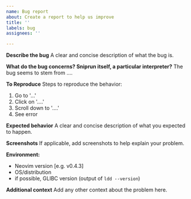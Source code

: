 ```yaml
---
name: Bug report
about: Create a report to help us improve
title: ''
labels: bug
assignees: ''

---
```


**Describe the bug**
A clear and concise description of what the bug is.

**What do the bug concerns? Sniprun itself, a particular interpreter?**
The bug seems to stem from ....

**To Reproduce**
Steps to reproduce the behavior:
1. Go to '...'
2. Click on '....'
3. Scroll down to '....'
4. See error

**Expected behavior**
A clear and concise description of what you expected to happen.

**Screenshots**
If applicable, add screenshots to help explain your problem.

**Environment:**
 - Neovim version [e.g. v0.4.3]
- OS/distribution
- if possible, GLIBC version (output of `ldd --version`)


**Additional context**
Add any other context about the problem here.
